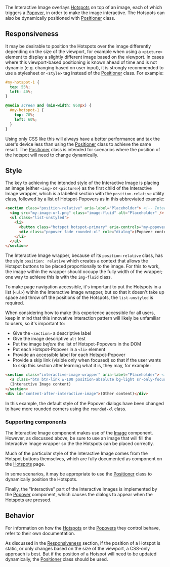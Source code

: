 The Interactive Image overlays [Hotspots](https://moray-prod.azurewebsites.net/components/detail/hotspot.html) on top of an image, each of which triggers a [Popover](https://moray-prod.azurewebsites.net/components/detail/popover.html), in order to make the image interactive. The Hotspots can also be dynamically positioned with [Positioner](https://moray-prod.azurewebsites.net/components/detail/hotspot.html) class.

## Responsiveness

It may be desirable to position the Hotspots over the image differently depending on the size of the viewport, for example when using a `<picture>` element to display a slightly different image based on the viewport. In cases where this viewport-based positioning is known ahead of time and is not dynamic (e.g. changing based on user input), it is strongly recommended to use a stylesheet or `<style>` tag instead of the [Positioner](https://moray-prod.azurewebsites.net/components/detail/hotspot.html) class. For example:

```css
#my-hotspot-1 {
  top: 55%;
  left: 40%;
}

@media screen and (min-width: 860px) {
  #my-hotspot-1 {
    top: 70%;
    left: 60%;
  }
}
```

Using only CSS like this will always have a better performance and tax the user's device less than using the [Positioner](https://moray-prod.azurewebsites.net/components/detail/hotspot.html) class to achieve the same result. The [Positioner](https://moray-prod.azurewebsites.net/components/detail/hotspot.html) class is intended for scenarios where the position of the hotspot will need to change dynamically.

## Style

The key to achieving the intended style of the Interactive Image is placing an image (either `<img>` or `<picture>`) as the first child of the Interactive Image wrapper, which is a labelled section with the `position-relative` utility class, followed by a list of Hotspot-Popovers as in this abbreviated example:

```html
<section class="position-relative" aria-label="Placeholder"> <!-- Interactive Image wrapper -->
  <img src="my-image-url.png" class="image-fluid" alt="Placeholder" /> <!-- image -->
  <ul class="list-unstyled">
    <li>
      <button class="hotspot hotspot-primary" aria-controls="my-popover">1</button> <!-- Hotspot -->
      <div class="popover fade rounded-xl" role="dialog">(Popover content)</div> <!-- Popover dialog -->
    </li>
  </ul>
</section>
```

The Interactive Image wrapper, because of its `position-relative` class, has the style `position: relative` which creates a context that allows the Hotspot buttons to be placed proportionally to the image. For this to work, the image within the wrapper should occupy the fully width of the wrapper; one way to achieve this is with the `img-fluid` class.

To make page navigation accessible, it's important to put the Hotspots in a list (`<ul>`) within the Interactive Image wrapper, but so that it doesn't take up space and throw off the positions of the Hotspots, the `list-unstyled` is required.

When considering how to make this experience accessible for all users, keep in mind that this innovative interaction pattern will likely be unfamiliar to users, so it's important to:
  - Give the `<section>` a descriptive label
  - Give the image descriptive `alt` test
  - Put the image _before_ the list of Hotspot-Popovers in the DOM
  - Put each Hotspot-Popover in a `<li>` element
  - Provide an accessible label for each Hotspot-Popover
  - Provide a skip link (visible only when focused) so that if the user wants to skip this section after learning what it is, they may, for example:

```html
<section class="interactive-image-wrapper" aria-label="Placeholder"> <!-- Interactive Image wrapper -->
  <a class="btn btn-link w-100 position-absolute bg-light sr-only-focusable" href="#content-after-interactive-image">Skip interactive image about (placeholder)</a>
  (Interactive Image content)
</section>
<div id="content-after-interactive-image">(Other content)</div>
```

In this example, the default style of the Popover dialogs have been changed to have more rounded corners using the `rounded-xl` class.

### Supporting components

The Interactive Image component makes use of the [Image](https://moray-prod.azurewebsites.net/components/detail/images.html) component. However, as discussed above, be sure to use an image that will fill the Interactive Image wrapper so the the Hotspots can be placed correctly.

Much of the particular style of the Interactive Image comes from the Hotspot buttons themselves, which are fully documented as component on the [Hotspots](https://moray-prod.azurewebsites.net/components/detail/hotspot.html) page.

In some scenarios, it may be appropriate to use the [Positioner](https://moray-prod.azurewebsites.net/components/detail/hotspot.html) class to dynamically position the Hotspots.

Finally, the "Interactive" part of the Interactive Images is implemented by the [Popover](https://moray-prod.azurewebsites.net/components/detail/popover.html) component, which causes the dialogs to appear when the Hotspots are pressed.

## Behavior

For information on how the [Hotspots](https://moray-prod.azurewebsites.net/components/detail/hotspot.html) or the [Popovers](https://moray-prod.azurewebsites.net/components/detail/popover.html) they control behave, refer to their own documentation.

As discussed in the [Responsiveness](#responsiveness) section, if the position of a Hotspot is static, or only changes based on the size of the viewport, a CSS-only approach is best. But if the position of a Hotspot will need to be updated dynamically, the [Positioner](https://moray-prod.azurewebsites.net/components/detail/hotspot.html) class should be used.
